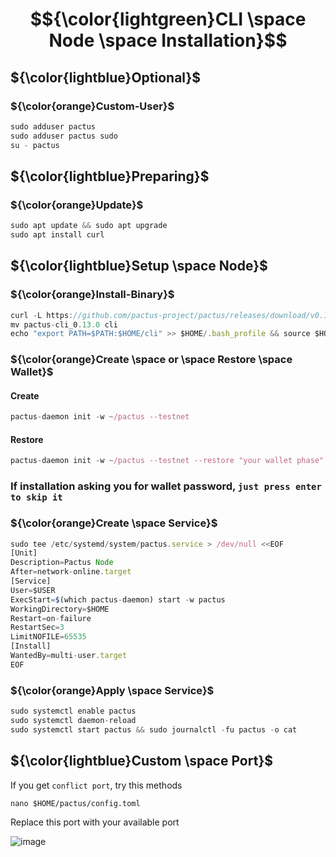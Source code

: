 # $${\color{lightgreen}CLI \space Node \space Installation}$$

## ${\color{lightblue}Optional}$
### ${\color{orange}Custom-User}$
```javascript
sudo adduser pactus
sudo adduser pactus sudo
su - pactus
```
## ${\color{lightblue}Preparing}$
### ${\color{orange}Update}$
```javascript
sudo apt update && sudo apt upgrade 
sudo apt install curl
```
## ${\color{lightblue}Setup \space Node}$ 
### ${\color{orange}Install-Binary}$
```javascript
curl -L https://github.com/pactus-project/pactus/releases/download/v0.13.0/pactus-cli_0.13.0_linux_amd64.tar.gz | tar -xz -C $HOME
mv pactus-cli_0.13.0 cli
echo "export PATH=$PATH:$HOME/cli" >> $HOME/.bash_profile && source $HOME/.bash_profile
```
### ${\color{orange}Create \space or \space Restore \space Wallet}$
#### Create
```javascript
pactus-daemon init -w ~/pactus --testnet
```
#### Restore
```javascript
pactus-daemon init -w ~/pactus --testnet --restore "your wallet phase"
```
### If installation asking you for wallet password, `just press enter to skip it`
### ${\color{orange}Create \space Service}$
```javascript
sudo tee /etc/systemd/system/pactus.service > /dev/null <<EOF
[Unit]
Description=Pactus Node
After=network-online.target
[Service]
User=$USER
ExecStart=$(which pactus-daemon) start -w pactus
WorkingDirectory=$HOME
Restart=on-failure
RestartSec=3
LimitNOFILE=65535
[Install]
WantedBy=multi-user.target
EOF
```
### ${\color{orange}Apply \space Service}$
```javascript
sudo systemctl enable pactus
sudo systemctl daemon-reload
sudo systemctl start pactus && sudo journalctl -fu pactus -o cat
```

## ${\color{lightblue}Custom \space Port}$ 
If you get `conflict port`, try this methods
```
nano $HOME/pactus/config.toml
```
Replace this port with your available port

![image](https://github.com/aidilfahmi/Testnet/assets/16186519/875ec148-e3d1-4c98-a63e-dec1240f2eab)
